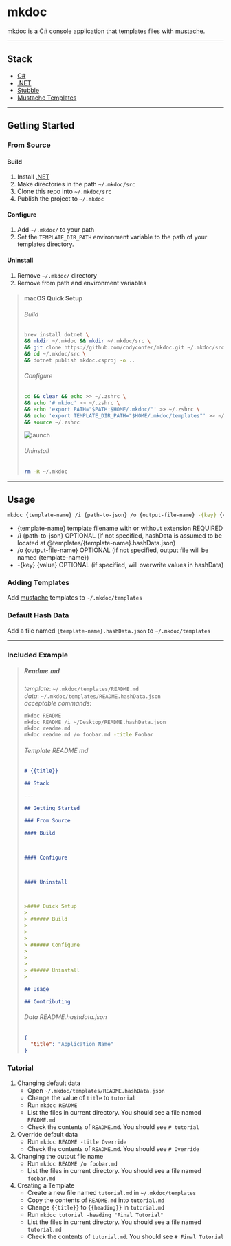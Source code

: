 # mkdoc

mkdoc is a C# console application that templates files with [mustache](https://mustache.github.io/). 

---

## Stack

- [C#](https://docs.microsoft.com/en-us/dotnet/csharp/)
- [.NET](https://docs.microsoft.com/en-us/dotnet/)
- [Stubble](https://github.com/StubbleOrg/Stubble)
- [Mustache Templates](https://mustache.github.io/)

---

## Getting Started

### From Source

#### Build

1. Install [.NET](https://docs.microsoft.com/en-us/dotnet/core/install)
2. Make directories in the path `~/.mkdoc/src`
3. Clone this repo into `~/.mkdoc/src`
4. Publish the project to `~/.mkdoc`

#### Configure

1. Add `~/.mkdoc/` to your path
2. Set the `TEMPLATE_DIR_PATH` environment variable to the path of your templates directory.

#### Uninstall

1. Remove `~/.mkdoc/` directory
2. Remove from path and environment variables

> #### macOS Quick Setup
>    
> ###### Build
>
>```bash
>brew install dotnet \
>&& mkdir ~/.mkdoc && mkdir ~/.mkdoc/src \
>&& git clone https://github.com/codyconfer/mkdoc.git ~/.mkdoc/src \
>&& cd ~/.mkdoc/src \
>&& dotnet publish mkdoc.csproj -o .. 
>```
>
>###### Configure
>
>```bash
>cd && clear && echo >> ~/.zshrc \
>&& echo '# mkdoc' >> ~/.zshrc \
>&& echo 'export PATH="$PATH:$HOME/.mkdoc/"' >> ~/.zshrc \
>&& echo 'export TEMPLATE_DIR_PATH="$HOME/.mkdoc/templates"' >> ~/.zshrc \
>&& source ~/.zshrc
>```
>
>![launch](https://media.giphy.com/media/3oz8xH9l1ci0ZJFawM/giphy.gif)
>
>###### Uninstall
>
>```bash
>rm -R ~/.mkdoc
>```

---

## Usage

```bash
mkdoc {template-name} /i {path-to-json} /o {output-file-name} -{key} {value}
```

- {template-name} template filename with or without extension REQUIRED
- /i {path-to-json} OPTIONAL (if not specified, hashData is assumed to be located at @templates/{template-name}.hashData.json)
- /o {output-file-name} OPTIONAL (if not specified, output file will be named {template-name})
- -{key} {value} OPTIONAL (if specified, will overwrite values in hashData)

### Adding Templates

Add [mustache](https://mustache.github.io/) templates to `~/.mkdoc/templates`

### Default Hash Data

Add a file named `{template-name}.hashData.json` to `~/.mkdoc/templates`

---

### Included Example

> ##### Readme.md
> 
> 
> *template*: `~/.mkdoc/templates/README.md` <br/>
> *data*: `~/.mkdoc/templates/README.hashData.json` <br/>
> *acceptable commands*: 
> ```bash
> mkdoc README
> mkdoc README /i ~/Desktop/README.hashData.json
> mkdoc readme.md
> mkdoc readme.md /o foobar.md -title Foobar
> ```
> 
> ###### Template *README.md*
> 
> ```markdown
> # {{title}}
>
> ## Stack
>
> ---
>
> ## Getting Started
>
> ### From Source
>
> #### Build
>
>
>
> #### Configure
>
>
>
> #### Uninstall
>
>
>
> >#### Quick Setup
> >
> > ###### Build
> >
> >
> >
> > ###### Configure
> >
> >
> >
> > ###### Uninstall
> >
>
> ## Usage
>
> ## Contributing
>
> ```
> 
> ###### Data *README.hashdata.json*
> 
> ```json
> {
>   "title": "Application Name"
> }
> ```
 
### Tutorial 

1. Changing default data
   - Open `~/.mkdoc/templates/README.hashData.json`
   - Change the value of `title` to `tutorial`
   - Run `mkdoc README`
   - List the files in current directory. You should see a file named `README.md`
   - Check the contents of `README.md`. You should see `# tutorial`
2. Override default data
   - Run `mkdoc README -title Override`
   - Check the contents of `README.md`. You should see `# Override`
3. Changing the output file name
   - Run `mkdoc README /o foobar.md`
   - List the files in current directory. You should see a file named `foobar.md`
4. Creating a Template
   - Create a new file named `tutorial.md` in `~/.mkdoc/templates`
   - Copy the contents of `README.md` into `tutorial.md`
   - Change `{{title}}` to `{{heading}}` in `tutorial.md`
   - Run `mkdoc tutorial -heading "Final Tutorial"`
   - List the files in current directory. You should see a file named `tutorial.md`
   - Check the contents of `tutorial.md`. You should see `# Final Tutorial`
